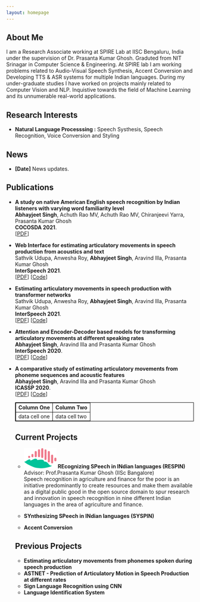 ```yaml
---
layout: homepage
---
```


## About Me

I am a Research Associate working at SPIRE Lab at IISC Bengaluru, India under the supervision of Dr. Prasanta Kumar Ghosh. Graduted from NIT Srinagar in Computer Science & Engineering. At SPIRE lab I am working problems related to Audio-Visual Speech Synthesis, Accent Conversion and Developing TTS & ASR systems for multiple Indian languages. During my under-graduate studies I have worked on projects mainly related to Computer Vision and NLP.
Inquistive towards the field of Machine Learning and its unnumerable real-world applications.

## Research Interests

- **Natural Language Processsing :** Speech Systhesis, Speech Recognition, Voice Conversion and Styling

## News

- **[Date]** News updates.

## Publications

- **A study on native American English speech recognition by Indian listeners with varying word familiarity level**
  <br>
  **Abhayjeet Singh**, Achuth Rao MV, Achuth Rao MV, Chiranjeevi Yarra, Prasanta Kumar Ghosh
  <br>
 **COCOSDA 2021**.
  <br>
  [[PDF](https://arxiv.org/pdf/2112.04151.pdf)]
  
- **Web Interface for estimating articulatory movements in speech production from acoustics and text**
  <br>
  Sathvik Udupa, Anwesha Roy, **Abhayjeet Singh**, Aravind Illa, Prasanta Kumar Ghosh
  <br>
  **InterSpeech 2021**.
  <br>
  [[PDF](https://www.isca-speech.org/archive/interspeech_2021/udupa21b_interspeech.html)] [[Code]()]

- **Estimating articulatory movements in speech production with transformer networks**
  <br>
  Sathvik Udupa, Anwesha Roy, **Abhayjeet Singh**, Aravind Illa, Prasanta Kumar Ghosh
  <br>
  **InterSpeech 2021**.
  <br>
  [[PDF](https://www.isca-speech.org/archive/pdfs/interspeech_2021/udupa21_interspeech.pdf)] [[Code]()]

- **Attention and Encoder-Decoder based models for transforming articulatory movements at different speaking rates**
  <br>
  **Abhayjeet Singh**, Aravind Illa and Prasanta Kumar Ghosh
  <br>
  **InterSpeech 2020**.
  <br>
  [[PDF](https://arxiv.org/abs/2006.03107)] [[Code]()]

- **A comparative study of estimating articulatory movements from phoneme sequences and acoustic features**
  <br>
  **Abhayjeet Singh**, Aravind Illa and Prasanta Kumar Ghosh
  <br>
  **ICASSP 2020**.
  <br>
  [[PDF](https://ieeexplore.ieee.org/document/9053852)] [[Code]()]
  
  <style>
table {
    border-collapse: collapse;
}
table, th, td {
   border: 1px solid black;
}
blockquote {
    border-left: solid blue;
    padding-left: 10px;
}
</style>

| Column One    | Column Two    |                                                                                                                                                   
| ---           | ---           |                                                                                                                                                   
| data cell one | data cell two |
  
  ## Current Projects
  
  - ![RESPIN ICON](assets/img/respin.png) **REcognizing SPeech in INdian languages (RESPIN)**
    <br>
    Advisor: Prof.Prasanta Kumar Ghosh (IISc Bangalore)
    <br>
    Speech recognition in agriculture and finance for the poor is an initiative predominantly to create resources and make them available as a digital public good in the open source domain to spur research and innovation in speech recognition in nine different Indian languages in the area of agriculture and finance.
    
  - **SYnthesizing SPeech in INdian languages (SYSPIN)**
  - **Accent Conversion**
  
  ## Previous Projects
  
  - **Estimating articulatory movements from phonemes spoken during speech production**
  - **ASTNET - Prediction of Articulatory Motion in Speech Production at different rates**
  - **Sign Language Recognition using CNN**
  - **Language Identification System**
